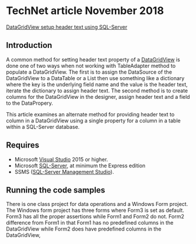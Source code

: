 # TechNet article November 2018

[DataGridView setup header text using SQL-Server](https://social.technet.microsoft.com/wiki/contents/articles/52160.datagridview-setup-header-text-using-sql-server.aspx)

## Introduction

A common method for setting header text property of a [DataGridView](https://docs.microsoft.com/en-us/dotnet/api/system.windows.forms.datagridview?view=netframework-4.7.2) is done one of two ways when not working with TableAdapter method to populate a DataGridView. The first is to assign the DataSource of the DataGridView to a DataTable or a List then use something like a dictionary where the key is the underlying field name and the value is the header text, iterate the dictionary to assign header text. The second method is to create columns for the DataGridView in the designer, assign header text and a field to the DataPropery.

This article examines an alternate method for providing header text to column in a DataGridView using a single property for a column in a table within a SQL-Server database. 

## Requires
- Microsoft [Visual Studio](https://visualstudio.microsoft.com/) 2015 or higher.
- Microsoft [SQL-Server](https://www.microsoft.com/en-us/sql-server/sql-server-2017?&OCID=AID739534_SEM_fkhHI4O5), at minimum the Express edition
- SSMS ([SQL-Server Management Studio](https://docs.microsoft.com/en-us/sql/ssms/download-sql-server-management-studio-ssms?view=sql-server-2017)).

## Running the code samples
There is one class project for data operations and a Windows Form project. The Windows form project has three forms where Form3 is set as default. Form3 has all the proper assertions while Form1 and Form2 do not. Form2 difference from Form1 in that Form1 has no predefined columns in the DataGridView while Form2 does have predefined columns in the DataGridView,